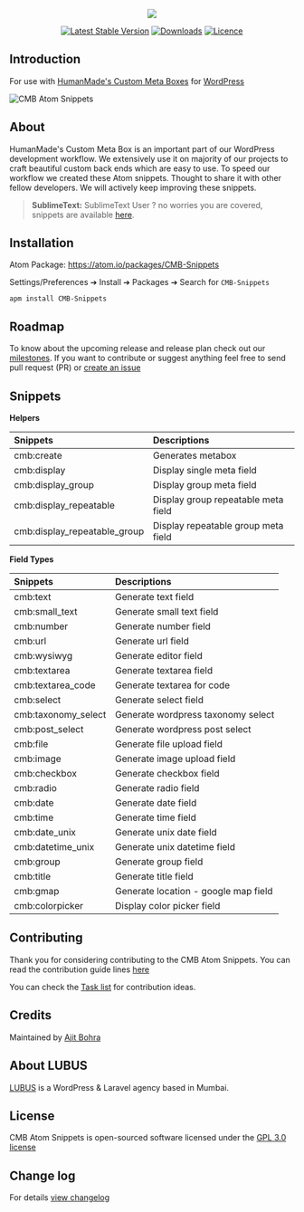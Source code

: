 <p align="center"><img src="https://cloud.githubusercontent.com/assets/1039236/24429558/3298814a-1430-11e7-960e-ac3d0e82b740.png"></p>

<p align="center">
<a href="https://github.com/lubusIN/CMB-Atom-Snippets/releases"><img src="https://img.shields.io/github/release/lubusIN/CMB-Atom-Snippets.svg?style=flat-square" alt="Latest Stable Version"></a> <a href="https://atom.io/packages/CMB-Snippets"><img src="https://img.shields.io/apm/dm/CMB-Snippets.svg" alt="Downloads"></a> <a href="https://atom.io/packages/CMB-Snippets"><img src="https://img.shields.io/aur/license/yaourt.svg" alt="Licence"></a>
</p>

**Introduction**
--------------------
For use with [HumanMade's Custom Meta Boxes](https://github.com/humanmade/Custom-Meta-Boxes/) for [WordPress](http://wordpress.org)

![CMB Atom Snippets](https://cloud.githubusercontent.com/assets/1039236/19284518/ce8d1760-9013-11e6-9d01-6a6c721af758.gif)

About
---------

HumanMade's Custom Meta Box is an important part of our WordPress development workflow. We extensively use it on majority of our projects to craft beautiful custom back ends which are easy to use. To speed our workflow we created these Atom snippets. Thought to share it with other fellow developers. We will actively keep improving these snippets.

>**SublimeText:** SublimeText User ? no worries you are covered, snippets are available [here](https://github.com/lubusIN/CMB-Atom-Snippets).


Installation
------------

Atom Package: https://atom.io/packages/CMB-Snippets

Settings/Preferences  ➔ Install ➔ Packages ➔ Search for `CMB-Snippets`

```shell
apm install CMB-Snippets
```

Roadmap
-------------------------------

To know about the upcoming release and release plan check out our [milestones](https://github.com/lubusIN/CMB-Atom-Snippets/milestones). If you want to contribute or suggest anything feel free to send pull request (PR) or [create an issue](https://github.com/lubusIN/CMB-Atom-Snippets/issues/new)


Snippets
--------
**Helpers**

| Snippets                             | Descriptions                          |
| :-------------                       | :------------------------------------ |
| cmb:create                           | Generates metabox                     |
| cmb:display                          | Display single meta field             |
| cmb:display_group                    | Display group meta field              |
| cmb:display_repeatable               | Display group repeatable  meta field  |
| cmb:display_repeatable_group 		   | Display repeatable group meta field   |



**Field Types**

| Snippets                             | Descriptions                          |
| :-------------                       | :------------------------------------ |
| cmb:text             | Generate text field          			|
| cmb:small_text       | Generate small text field 				|
| cmb:number           | Generate number field   				|
| cmb:url              | Generate url field     				|
| cmb:wysiwyg 		   | Generate editor field   				|
| cmb:textarea 		   | Generate textarea field	    		|
| cmb:textarea_code    | Generate textarea for code   			|
| cmb:select 		   | Generate select field   			  	|
| cmb:taxonomy_select  | Generate wordpress taxonomy select   	|
| cmb:post_select 	   | Generate wordpress post select		  	|
| cmb:file 		       | Generate file upload field				|
| cmb:image 		   | Generate image upload field		  	|
| cmb:checkbox 		   | Generate checkbox field  				|
| cmb:radio 		   | Generate radio field  					|
| cmb:date 		       | Generate date field				  	|
| cmb:time 		       | Generate time field				  	|
| cmb:date_unix 	   | Generate unix date field			  	|
| cmb:datetime_unix    | Generate unix datetime field  			|		
| cmb:group 		   | Generate group field				  	|
| cmb:title 		   | Generate title field  					|
| cmb:gmap		       | Generate location - google map field  	|
| cmb:colorpicker 	   | Display color picker 			field  	|

**Contributing**
----------------

Thank you for considering contributing to the CMB Atom Snippets. You can read the contribution guide lines [here](CONTRIBUTING.md)

You can check the [Task list](https://github.com/lubusIN/CMB-Atom-Snippets/projects/1) for contribution ideas. 

**Credits**
------------
Maintained by [Ajit Bohra](http://https://twitter.com/ajitbohra)

**About LUBUS**
---------------
[LUBUS](http://lubus.in) is a WordPress & Laravel agency based in Mumbai.

**License**
-----------
CMB Atom Snippets is open-sourced software licensed under the [GPL 3.0 license](LICENSE)

Change log
----------
For details [view changelog](https://github.com/lubusIN/CMB-Atom-Snippets/blob/master/CHANGELOG.md)
